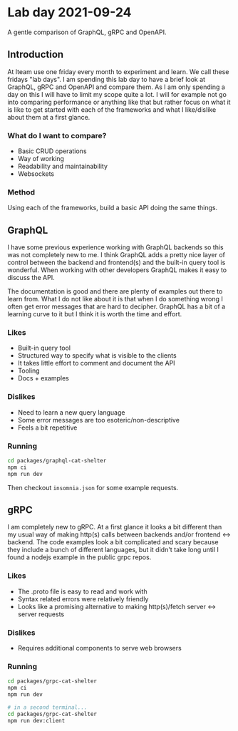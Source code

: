 # Lab day 2021-09-24

A gentle comparison of GraphQL, gRPC and OpenAPI.

## Introduction

At Iteam use one friday every month to experiment and learn. We call these fridays "lab days". I am spending this lab day to have a brief look at GraphQL, gRPC and OpenAPI and compare them. As I am only spending a day on this I will have to limit my scope quite a lot. I will for example not go into comparing performance or anything like that but rather focus on what it is like to get started with each of the frameworks and what I like/dislike about them at a first glance.

### What do I want to compare?
 - Basic CRUD operations
 - Way of working
 - Readability and maintainability
 - Websockets

### Method

Using each of the frameworks, build a basic API doing the same things.

## GraphQL

I have some previous experience working with GraphQL backends so this was not completely new to me. I think GraphQL adds a pretty nice layer of control between the backend and frontend(s) and the built-in query tool is wonderful. When working with other developers GraphQL makes it easy to discuss the API.

The documentation is good and there are plenty of examples out there to learn from. What I do not like about it is that when I do something wrong I often get error messages that are hard to decipher. GraphQL has a bit of a learning curve to it but I think it is worth the time and effort.

### Likes
 - Built-in query tool
 - Structured way to specify what is visible to the clients
 - It takes little effort to comment and document the API
 - Tooling
 - Docs + examples

### Dislikes
 - Need to learn a new query language
 - Some error messages are too esoteric/non-descriptive
 - Feels a bit repetitive

### Running

```bash
cd packages/graphql-cat-shelter
npm ci
npm run dev
```

Then checkout `insomnia.json` for some example requests.

## gRPC

I am completely new to gRPC. At a first glance it looks a bit different than my usual way of making http(s) calls between backends and/or frontend <-> backend. The code examples look a bit complicated and scary because they include a bunch of different languages, but it didn't take long until I found a nodejs example in the public grpc repos.

### Likes
 - The .proto file is easy to read and work with
 - Syntax related errors were relatively friendly
 - Looks like a promising alternative to making http(s)/fetch server <-> server requests 

### Dislikes
 - Requires additional components to serve web browsers

### Running

```bash
cd packages/grpc-cat-shelter
npm ci
npm run dev

# in a second terminal...
cd packages/grpc-cat-shelter
npm run dev:client
```